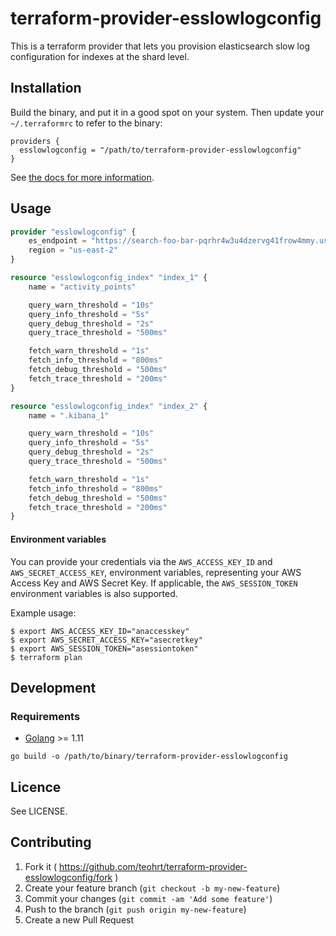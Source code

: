 # terraform-provider-esslowlogconfig
This is a terraform provider that lets you provision elasticsearch slow log configuration for indexes at the shard level.

## Installation

Build the binary, and put it in a good spot on your system. Then update your `~/.terraformrc` to refer to the binary:

```hcl
providers {
  esslowlogconfig = "/path/to/terraform-provider-esslowlogconfig"
}
```

See [the docs for more information](https://www.terraform.io/docs/plugins/basics.html).

## Usage

```tf
provider "esslowlogconfig" {
    es_endpoint = "https://search-foo-bar-pqrhr4w3u4dzervg41frow4mmy.us-east-1.es.amazonaws.com" # Don't include port at the end for aws
    region = "us-east-2"
}

resource "esslowlogconfig_index" "index_1" {
    name = "activity_points"

    query_warn_threshold = "10s"
    query_info_threshold = "5s"
    query_debug_threshold = "2s"
    query_trace_threshold = "500ms"

    fetch_warn_threshold = "1s"
    fetch_info_threshold = "800ms"
    fetch_debug_threshold = "500ms"
    fetch_trace_threshold = "200ms"
}

resource "esslowlogconfig_index" "index_2" {
    name = ".kibana_1"

    query_warn_threshold = "10s"
    query_info_threshold = "5s"
    query_debug_threshold = "2s"
    query_trace_threshold = "500ms"

    fetch_warn_threshold = "1s"
    fetch_info_threshold = "800ms"
    fetch_debug_threshold = "500ms"
    fetch_trace_threshold = "200ms"
}
```

#### Environment variables

You can provide your credentials via the `AWS_ACCESS_KEY_ID` and `AWS_SECRET_ACCESS_KEY`, environment variables, representing your AWS Access Key and AWS Secret Key. If applicable, the `AWS_SESSION_TOKEN` environment variables is also supported.

Example usage:

```shell
$ export AWS_ACCESS_KEY_ID="anaccesskey"
$ export AWS_SECRET_ACCESS_KEY="asecretkey"
$ export AWS_SESSION_TOKEN="asessiontoken"
$ terraform plan
```

## Development

### Requirements

* [Golang](https://golang.org/dl/) >= 1.11


```
go build -o /path/to/binary/terraform-provider-esslowlogconfig
```

## Licence

See LICENSE.

## Contributing

1. Fork it ( https://github.com/teohrt/terraform-provider-esslowlogconfig/fork )
2. Create your feature branch (`git checkout -b my-new-feature`)
3. Commit your changes (`git commit -am 'Add some feature'`)
4. Push to the branch (`git push origin my-new-feature`)
5. Create a new Pull Request